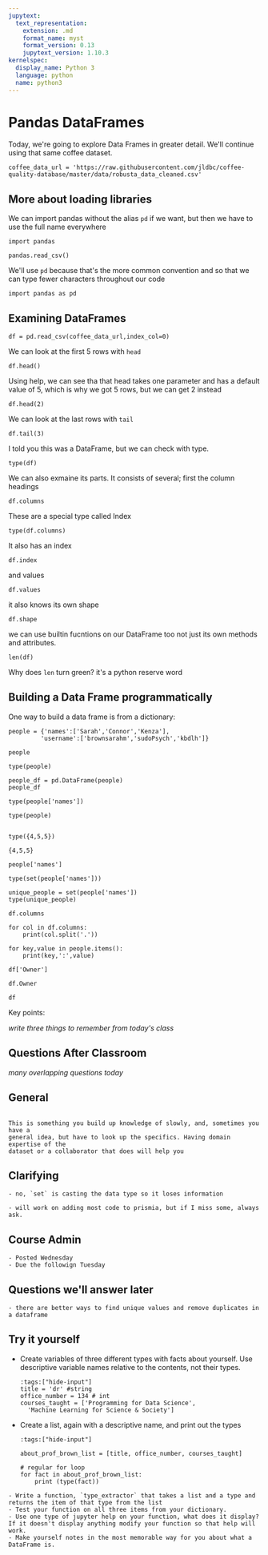 ```yaml
---
jupytext:
  text_representation:
    extension: .md
    format_name: myst
    format_version: 0.13
    jupytext_version: 1.10.3
kernelspec:
  display_name: Python 3
  language: python
  name: python3
---
```


# Pandas DataFrames



Today, we're going to explore Data Frames in greater detail. We'll continue using
that same coffee dataset.

```{code-cell} ipython3
coffee_data_url = 'https://raw.githubusercontent.com/jldbc/coffee-quality-database/master/data/robusta_data_cleaned.csv'
```
## More about loading libraries
We can import pandas without the alias `pd` if we want, but then we have to use
the full name everywhere
```{code-cell} ipython3
import pandas
```

```{code-cell} ipython3
pandas.read_csv()
```

We'll use `pd` because that's the more common convention and so that we can type
fewer characters throughout our code
```{code-cell} ipython3
import pandas as pd
```

## Examining DataFrames

```{code-cell} ipython3
df = pd.read_csv(coffee_data_url,index_col=0)
```

We can look at the first 5 rows with `head`
```{code-cell} ipython3
df.head()
```

Using help, we can see tha that head takes one parameter and has a default value
of 5, which is why we got 5 rows, but we can get 2 instead

```{code-cell} ipython3
df.head(2)
```

We can look at the last rows with `tail`
```{code-cell} ipython3
df.tail(3)
```


I told you this was a DataFrame, but we can check with type.
```{code-cell} ipython3
type(df)
```

We can also exmaine its parts.  It consists of several; first the column headings

```{code-cell} ipython3
df.columns
```

These are a special type called Index
```{code-cell} ipython3
type(df.columns)
```

It also has an index
```{code-cell} ipython3
df.index
```

and values
```{code-cell} ipython3
df.values
```

it also knows its own shape
```{code-cell} ipython3
df.shape
```

we can use builtin fucntions on our DataFrame too not just its own methods and
attributes.
```{code-cell} ipython3
len(df)
```

Why does `len` turn green?
it's a python reserve word

## Building a Data Frame programmatically

One way to build a data frame is from a dictionary:
```{code-cell} ipython3
people = {'names':['Sarah','Connor','Kenza'],
         'username':['brownsarahm','sudoPsych','kbdlh']}
```

```{code-cell} ipython3
people
```

```{code-cell} ipython3
type(people)
```

```{code-cell} ipython3
people_df = pd.DataFrame(people)
people_df
```

```{code-cell} ipython3
type(people['names'])
```

```{code-cell} ipython3
type(people)
```

```{code-cell} ipython3

type({4,5,5})
```

```{code-cell} ipython3
{4,5,5}
```

```{code-cell} ipython3
people['names']
```

```{code-cell} ipython3
type(set(people['names']))
```

```{code-cell} ipython3
unique_people = set(people['names'])
type(unique_people)
```

```{code-cell} ipython3
df.columns
```

```{code-cell} ipython3
for col in df.columns:
    print(col.split('.'))
```

```{code-cell} ipython3
for key,value in people.items():
    print(key,':',value)
```

```{code-cell} ipython3
df['Owner']
```

```{code-cell} ipython3
df.Owner
```

```{code-cell} ipython3
df
```

Key points:

_write three things to remember from today's class_


## Questions After Classroom

_many overlapping questions today_

## General

```{dropdown} How to know which function to use in certain problems or situations

This is something you build up knowledge of slowly, and, sometimes you have a
general idea, but have to look up the specifics. Having domain expertise of the
dataset or a collaborator that does will help you
```


## Clarifying


```{dropdown} Is there a way to have a set show the duplicates that get discarded?
- no, `set` is casting the data type so it loses information
```



```{dropdown} being able to access the code somewhere without asking to scroll would be nice
- will work on adding most code to prismia, but if I miss some, always ask.
```



## Course Admin

```{dropdown} When will homeworks be posted/due typically?
- Posted Wednesday
- Due the followign Tuesday
```

## Questions we'll answer later


```{dropdown} can you use cast a pandas dataframe into a set?
- there are better ways to find unique values and remove duplicates in a dataframe

```

## Try it yourself


- Create variables of three different types with facts about yourself. Use descriptive variable names relative to the contents, not their types.

  ```{code-cell} ipython3
  :tags:["hide-input"]
  title = 'dr' #string
  office_number = 134 # int
  courses_taught = ['Programming for Data Science',
    'Machine Learning for Science & Society']
  ```
- Create a list, again with a descriptive name, and print out the types

  ```{code-cell} ipython3
  :tags:["hide-input"]

  about_prof_brown_list = [title, office_number, courses_taught]

  # regular for loop
  for fact in about_prof_brown_list:
      print (type(fact))
```
- Write a function, `type_extractor` that takes a list and a type and returns the item of that type from the list
- Test your function on all three items from your dictionary.
- Use one type of jupyter help on your function, what does it display? If it doesn't display anything modify your function so that help will work.
- Make yourself notes in the most memorable way for you about what a DataFrame is.

